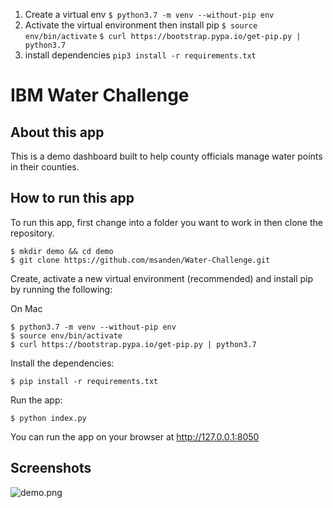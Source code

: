 1. Create a virtual env
```$ python3.7 -m venv --without-pip env```
2. Activate the virtual environment then install pip
```$ source env/bin/activate```
```$ curl https://bootstrap.pypa.io/get-pip.py | python3.7```
3. install dependencies
```pip3 install -r requirements.txt```
 
# IBM Water Challenge 

## About this app

This is a demo dashboard built to help county officials manage water points in their counties.

## How to run this app


To run this app, first change into a folder you want to work in then clone the repository.

```
$ mkdir demo && cd demo 
$ git clone https://github.com/msanden/Water-Challenge.git
```

Create, activate a new virtual environment (recommended) and install pip by running
the following:

On Mac

```
$ python3.7 -m venv --without-pip env 
$ source env/bin/activate
$ curl https://bootstrap.pypa.io/get-pip.py | python3.7
```

Install the dependencies:

```
$ pip install -r requirements.txt
```
Run the app:

```
$ python index.py
```
You can run the app on your browser at http://127.0.0.1:8050


## Screenshots

![demo.png](demo.png)

